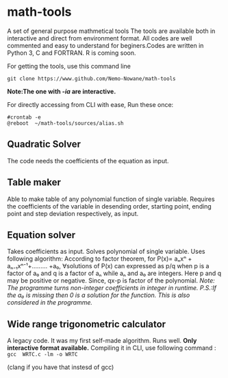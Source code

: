 # math-tools
A set of general purpose mathmetical tools
The tools are available both in interactive and direct from environment format. All codes are well commented and easy to understand for beginers.Codes are written in Python 3, C and FORTRAN.
R is coming soon.

For getting the tools, use this command line

`git clone https://www.github.com/Nemo-Nowane/math-tools`

**Note:The one with *-ia* are interactive.**

For directly accessing from CLI with ease,
Run these once:
```
#crontab -e
@reboot  ~/math-tools/sources/alias.sh
```


## Quadratic Solver 
The code needs the coefficients of the equation as input.

## Table maker
Able to make table of any polynomial function of single variable. 
Requires the coefficients of the variable in desending order, starting point, ending point and step deviation respectively, as input.

## Equation solver
Takes coefficients as input. Solves polynomial of single variable. Uses following algorithm:
According to factor theorem,
for P(x)= aₙxⁿ + aₙ₋₁xⁿ⁻¹+......... +a₀,
∀solutions of P(x) can expressed as p/q when p is a factor of a₀  and q is a factor of aₙ while aₙ and a₀ are integers. Here p and q may be positive or negative.
Since, qx-p is factor of the polynomial.
*Note: The programme turns non-integer coefficients in integer in runtime.*
*P.S.:If the a₀ is missing then 0 is a solution for the function. This is also considered in the programme.*

## Wide range trigonometric calculator
A legacy code. It was my first self-made algorithm. Runs well. **Only interactive format available.**
Compiling it in CLI, use following command :
`gcc  WRTC.c -lm -o WRTC`

(clang if you have that instesd of gcc)
